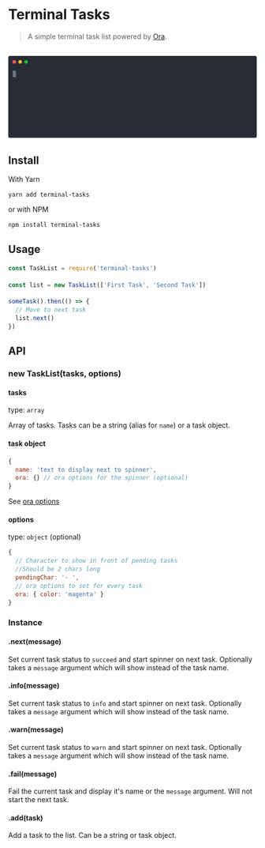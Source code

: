 # Terminal Tasks

> A simple terminal task list powered by [Ora](https://github.com/sindresorhus/ora).

<p align="center">
	<br>
    <img width="600" src="./example.svg">
	<br>
</p>

## Install

With Yarn

```shell
yarn add terminal-tasks
```

or with NPM

```shell
npm install terminal-tasks
```

## Usage

```javascript
const TaskList = require('terminal-tasks')

const list = new TaskList(['First Task', 'Second Task'])

someTask().then(() => {
  // Move to next task
  list.next()
})
```

## API

### new TaskList(tasks, options)

#### tasks

type: `array`

Array of tasks. Tasks can be a string (alias for `name`) or a task object.

#### task object

```javascript
{
  name: 'text to display next to spinner',
  ora: {} // ora options for the spinner (optional)
}
```

See [ora options](https://github.com/sindresorhus/ora/blob/master/readme.md#api)

#### options

type: `object` (optional)

```javascript
{
  // Character to show in front of pending tasks
  //Should be 2 chars long
  pendingChar: '- ',
  // ora options to set for every task
  ora: { color: 'magenta' }
}
```

### Instance

#### .next(message)

Set current task status to `succeed` and start spinner on next task. Optionally takes a `message` argument which will show instead of the task name.

#### .info(message)

Set current task status to `info` and start spinner on next task. Optionally takes a `message` argument which will show instead of the task name.

#### .warn(message)

Set current task status to `warn` and start spinner on next task. Optionally takes a `message` argument which will show instead of the task name.

#### .fail(message)

Fail the current task and display it's name or the `message` argument. Will not start the next task.

#### .add(task)

Add a task to the list. Can be a string or task object.
